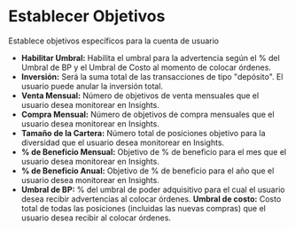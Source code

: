 # **Establecer Objetivos**

Establece objetivos específicos para la cuenta de usuario

- **Habilitar Umbral:** Habilita el umbral para la advertencia según el % del Umbral de BP y el Umbral de Costo al momento de colocar órdenes.
- **Inversión:** Será la suma total de las transacciones de tipo "depósito". El usuario puede anular la inversión total.
- **Venta Mensual:** Número de objetivos de venta mensuales que el usuario desea monitorear en Insights.
- **Compra Mensual:** Número de objetivos de compra mensuales que el usuario desea monitorear en Insights.
- **Tamaño de la Cartera:** Número total de posiciones objetivo para la diversidad que el usuario desea monitorear en Insights.
- **% de Beneficio Mensual:** Objetivo de % de beneficio para el mes que el usuario desea monitorear en Insights.
- **% de Beneficio Anual:** Objetivo de % de beneficio para el año que el usuario desea monitorear en Insights.
- **Umbral de BP:** % del umbral de poder adquisitivo para el cual el usuario desea recibir advertencias al colocar órdenes. **Umbral de costo:** Costo total de todas las posiciones (incluidas las nuevas compras) que el usuario desea recibir al colocar órdenes.

